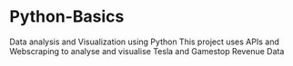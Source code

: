 # Python-Basics
Data analysis and Visualization using Python
This project uses APIs and Webscraping to analyse and visualise Tesla and Gamestop Revenue Data
